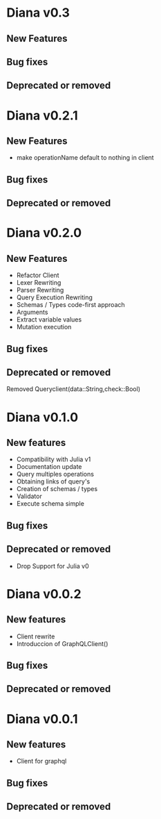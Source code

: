 # Diana v0.3

## New Features

## Bug fixes

## Deprecated or removed

# Diana v0.2.1

## New Features

  - make operationName default to nothing in client

## Bug fixes

## Deprecated or removed

# Diana v0.2.0

## New Features

  - Refactor Client
  - Lexer Rewriting
  - Parser Rewriting
  - Query Execution Rewriting
  - Schemas / Types code-first approach
  - Arguments
  - Extract variable values
  - Mutation execution

## Bug fixes

## Deprecated or removed
Removed Queryclient(data::String,check::Bool)
# Diana v0.1.0

## New features

  - Compatibility with Julia v1
  - Documentation update
  - Query multiples operations
  - Obtaining links of query's
  - Creation of schemas / types
  - Validator
  - Execute schema simple

## Bug fixes

## Deprecated or removed

  - Drop Support for Julia v0

# Diana v0.0.2

## New features

  - Client rewrite
  - Introduccion of GraphQLClient()

## Bug fixes

## Deprecated or removed

# Diana v0.0.1

## New features

  - Client for graphql

## Bug fixes

## Deprecated or removed
